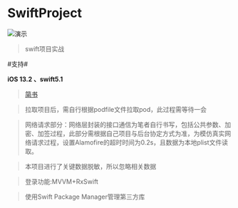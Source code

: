 # SwiftProject
![演示](https://upload-images.jianshu.io/upload_images/3066088-22ba8970c4f15fa3.gif)

> swift项目实战

#支持#

**iOS 13.2 、swift5.1** 

>[简书](https://www.jianshu.com/p/ac7e9959646f)

>拉取项目后，需自行根据podfile文件拉取pod，此过程需等待一会

>网络请求部分：网络层封装的接口通信为笔者自行书写，包括公共参数、加密、加签过程，此部分需根据自己项目与后台协定方式为准，为模仿真实网络请求过程，设置Alamofire的超时时间为0.2s，且数据为本地plist文件读取。

>本项目进行了关键数据脱敏，所以忽略相关数据

>登录功能:MVVM+RxSwift

>使用Swift Package Manager管理第三方库



